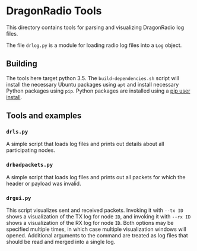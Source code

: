 # DragonRadio Tools

This directory contains tools for parsing and visualizing DragonRadio log files.

The file `drlog.py` is a module for loading radio log files into a `Log` object.

## Building

The tools here target python 3.5. The `build-dependencies.sh` script will install the necessary Ubuntu packages using `apt` and install necessary Python packages using `pip`. Python packages are installed using a [pip user install](https://pip.pypa.io/en/stable/user_guide/#user-installs).

## Tools and examples

### `drls.py`

A simple script that loads log files and prints out details about all participating nodes.

### `drbadpackets.py`

A simple script that loads log files and prints out all packets for which the header or payload was invalid.

### `drgui.py`

This script visualizes sent and received packets. Invoking it with `--tx ID` shows a visualization of the TX log for node `ID`, and invoking it with `--rx ID` shows a visualization of the RX log for node `ID`. Both options may be specified multiple times, in which case multiple visualization windows will opened. Additional arguments to the command are treated as log files that should be read and merged into a single log.
